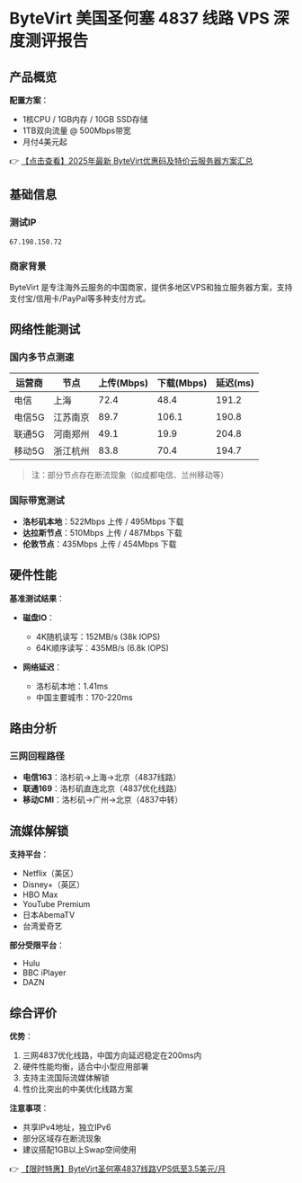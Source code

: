 # ByteVirt 美国圣何塞 4837 线路 VPS 深度测评报告

## 产品概览

**配置方案**：  
- 1核CPU / 1GB内存 / 10GB SSD存储
- 1TB双向流量 @ 500Mbps带宽
- 月付4美元起

👉 [【点击查看】2025年最新 ByteVirt优惠码及特价云服务器方案汇总](https://bit.ly/bytevirt)

## 基础信息

### 测试IP
`67.198.150.72`

### 商家背景
ByteVirt 是专注海外云服务的中国商家，提供多地区VPS和独立服务器方案，支持支付宝/信用卡/PayPal等多种支付方式。

## 网络性能测试

### 国内多节点测速
| 运营商       | 节点         | 上传(Mbps) | 下载(Mbps) | 延迟(ms) |
|--------------|--------------|------------|------------|----------|
| 电信         | 上海         | 72.4       | 48.4       | 191.2    |
| 电信5G       | 江苏南京     | 89.7       | 106.1      | 190.8    |
| 联通5G       | 河南郑州     | 49.1       | 19.9       | 204.8    |
| 移动5G       | 浙江杭州     | 83.8       | 70.4       | 194.7    |

> 注：部分节点存在断流现象（如成都电信、兰州移动等）

### 国际带宽测试
- **洛杉矶本地**：522Mbps 上传 / 495Mbps 下载
- **达拉斯节点**：510Mbps 上传 / 487Mbps 下载
- **伦敦节点**：435Mbps 上传 / 454Mbps 下载

## 硬件性能

**基准测试结果**：
- **磁盘IO**：  
  - 4K随机读写：152MB/s (38k IOPS)
  - 64K顺序读写：435MB/s (6.8k IOPS)
  
- **网络延迟**：  
  - 洛杉矶本地：1.41ms
  - 中国主要城市：170-220ms

## 路由分析

### 三网回程路径
- **电信163**：洛杉矶→上海→北京（4837线路）
- **联通169**：洛杉矶直连北京（4837优化线路）
- **移动CMI**：洛杉矶→广州→北京（4837中转）

## 流媒体解锁

**支持平台**：
- Netflix（美区）
- Disney+（英区）
- HBO Max
- YouTube Premium
- 日本AbemaTV
- 台湾爱奇艺

**部分受限平台**：
- Hulu
- BBC iPlayer
- DAZN

## 综合评价

**优势**：
1. 三网4837优化线路，中国方向延迟稳定在200ms内
2. 硬件性能均衡，适合中小型应用部署
3. 支持主流国际流媒体解锁
4. 性价比突出的中美优化线路方案

**注意事项**：
- 共享IPv4地址，独立IPv6
- 部分区域存在断流现象
- 建议搭配1GB以上Swap空间使用

👉 [【限时特惠】ByteVirt圣何塞4837线路VPS低至3.5美元/月](https://bit.ly/bytevirt)